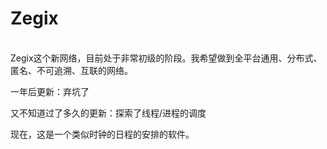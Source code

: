 # Zegix
<br />Zegix这个新网络，目前处于非常初级的阶段。我希望做到全平台通用、分布式、匿名、不可追溯、互联的网络。

一年后更新：弃坑了

又不知道过了多久的更新：探索了线程/进程的调度

现在，这是一个类似时钟的日程的安排的软件。
